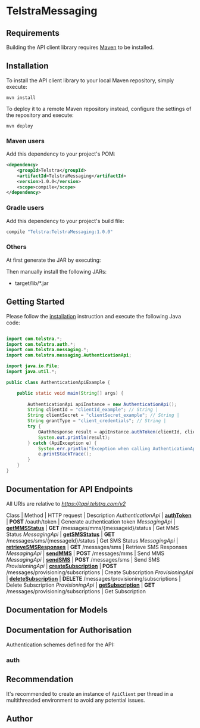 # TelstraMessaging

## Requirements

Building the API client library requires [Maven](https://maven.apache.org/) to be installed.

## Installation

To install the API client library to your local Maven repository, simply execute:

```shell
mvn install
```

To deploy it to a remote Maven repository instead, configure the settings of the repository and execute:

```shell
mvn deploy
```


### Maven users

Add this dependency to your project's POM:

```xml
<dependency>
    <groupId>Telstra</groupId>
    <artifactId>TelstraMessaging</artifactId>
    <version>1.0.0</version>
    <scope>compile</scope>
</dependency>
```

### Gradle users

Add this dependency to your project's build file:

```groovy
compile "Telstra:TelstraMessaging:1.0.0"
```

### Others

At first generate the JAR by executing:


Then manually install the following JARs:

* target/lib/*.jar

## Getting Started

Please follow the [installation](#installation) instruction and execute the following Java code:

```java

import com.telstra.*;
import com.telstra.auth.*;
import com.telstra.messaging.*;
import com.telstra.messaging.AuthenticationApi;

import java.io.File;
import java.util.*;

public class AuthenticationApiExample {

    public static void main(String[] args) {
        
        AuthenticationApi apiInstance = new AuthenticationApi();
        String clientId = "clientId_example"; // String | 
        String clientSecret = "clientSecret_example"; // String | 
        String grantType = "client_credentials"; // String | 
        try {
            OAuthResponse result = apiInstance.authToken(clientId, clientSecret, grantType);
            System.out.println(result);
        } catch (ApiException e) {
            System.err.println("Exception when calling AuthenticationApi#authToken");
            e.printStackTrace();
        }
    }
}

```

## Documentation for API Endpoints

All URIs are relative to *https://tapi.telstra.com/v2*

Class | Method | HTTP request | Description
*AuthenticationApi* | [**authToken**](docs/AuthenticationApi.md#authToken) | **POST** /oauth/token | Generate authentication token
*MessagingApi* | [**getMMSStatus**](docs/MessagingApi.md#getMMSStatus) | **GET** /messages/mms/{messageid}/status | Get MMS Status
*MessagingApi* | [**getSMSStatus**](docs/MessagingApi.md#getSMSStatus) | **GET** /messages/sms/{messageId}/status | Get SMS Status
*MessagingApi* | [**retrieveSMSResponses**](docs/MessagingApi.md#retrieveSMSResponses) | **GET** /messages/sms | Retrieve SMS Responses
*MessagingApi* | [**sendMMS**](docs/MessagingApi.md#sendMMS) | **POST** /messages/mms | Send MMS
*MessagingApi* | [**sendSMS**](docs/MessagingApi.md#sendSMS) | **POST** /messages/sms | Send SMS
*ProvisioningApi* | [**createSubscription**](docs/ProvisioningApi.md#createSubscription) | **POST** /messages/provisioning/subscriptions | Create Subscription
*ProvisioningApi* | [**deleteSubscription**](docs/ProvisioningApi.md#deleteSubscription) | **DELETE** /messages/provisioning/subscriptions | Delete Subscription
*ProvisioningApi* | [**getSubscription**](docs/ProvisioningApi.md#getSubscription) | **GET** /messages/provisioning/subscriptions | Get Subscription


## Documentation for Models



## Documentation for Authorisation

Authentication schemes defined for the API:
### auth



## Recommendation

It's recommended to create an instance of `ApiClient` per thread in a multithreaded environment to avoid any potential issues.

## Author



